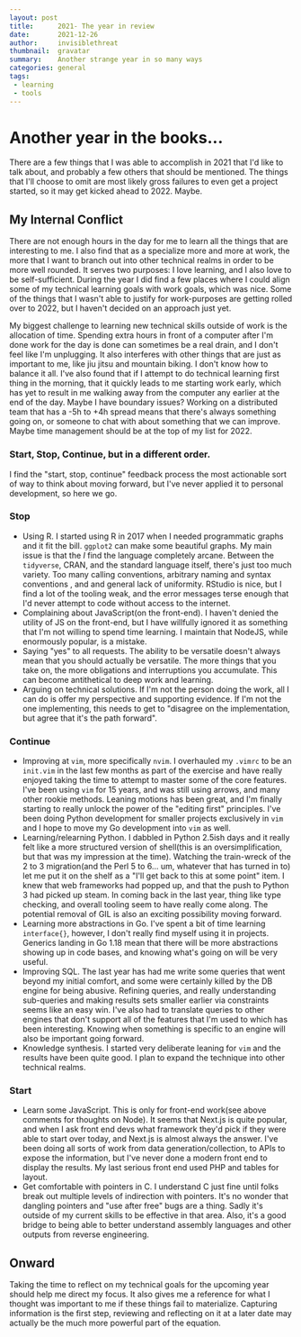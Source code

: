 ```yaml
---
layout: post
title:      2021- The year in review
date:       2021-12-26
author:     invisiblethreat
thumbnail:  gravatar
summary:    Another strange year in so many ways
categories: general
tags:
 - learning
 - tools
---
```

# Another year in the books...

There are a few things that I was able to accomplish in 2021 that I'd like to
talk about, and probably a few others that should be mentioned. The things that
I'll choose to omit are most likely gross failures to even get a project
started, so it may get kicked ahead to 2022. Maybe.

## My Internal Conflict

There are not enough hours in the day for me to learn all the things that are
interesting to me. I also find that as a specialize more and more at work, the
more that I want to branch out into other technical realms in order to be more
well rounded. It serves two purposes: I love learning, and I also love to be
self-sufficient. During the year I did find a few places where I could align
some of my technical learning goals with work goals, which was nice. Some of the
things that I wasn't able to justify for work-purposes are getting rolled over
to 2022, but I haven't decided on an approach just yet.

My biggest challenge to learning new technical skills outside of work is the
allocation of time. Spending extra hours in front of a computer after I'm done
work for the day is done can sometimes be a real drain, and I don't feel like
I'm unplugging. It also interferes with other things that are just as important
to me, like jiu jitsu and mountain biking. I don't know how to balance it all.
I've also found that if I attempt to do technical learning first thing in the
morning, that it quickly leads to me starting work early, which has yet to
result in me walking away from the computer any earlier at the end of the day.
Maybe I have boundary issues? Working on a distributed team that has a -5h to
+4h spread means that there's always something going on, or someone to chat with
about something that we can improve. Maybe time management should be at the top
of my list for 2022.

### Start, Stop, Continue, but in a different order.

I find the "start, stop, continue" feedback process the most actionable sort of
way to think about moving forward, but I've never applied it to personal
development, so here we go.

### Stop

* Using R. I started using R in 2017 when I needed programmatic graphs and it
    fit the bill. `ggplot2` can make some beautiful graphs. My main issue is
    that the *I* find the language completely arcane. Between the `tidyverse`,
    CRAN, and the standard language itself, there's just too much variety. Too
    many calling conventions, arbitrary naming and syntax conventions , and and
    general lack of uniformity. RStudio is nice, but I find a lot of the tooling
    weak, and the error messages terse enough that I'd never attempt to code
    without access to the internet.
* Complaining about JavaScript(on the front-end). I haven't denied the utility
    of JS on the front-end, but I have willfully ignored it as something that
    I'm not willing to spend time learning. I maintain that NodeJS, while
    enormously popular, is a mistake.
* Saying "yes" to all requests. The ability to be versatile doesn't always mean
    that you should actually be versatile. The more things that you take on, the
    more obligations and interruptions you accumulate. This can become
    antithetical to deep work and learning.
* Arguing on technical solutions. If I'm not the person doing the work, all I
    can do is offer my perspective and supporting evidence. If I'm not the one
    implementing, this needs to get to "disagree on the implementation, but
    agree that it's the path forward".

### Continue

* Improving at `vim`, more specifically `nvim`. I overhauled my `.vimrc` to be
    an `init.vim` in the last few months as part of the exercise and have really
    enjoyed taking the time to attempt to master some of the core features. I've
    been using `vim` for 15 years, and was still using arrows, and many other
    rookie methods. Leaning motions has been great, and I'm finally starting to
    really unlock the power of the "editing first" principles. I've been doing
    Python development for smaller projects exclusively in `vim` and I hope to
    move my Go development into `vim` as well.
* Learning/relearning Python. I dabbled in Python 2.5ish days and it really felt
    like a more structured version of shell(this is an oversimplification, but
    that was my impression at the time). Watching the train-wreck of the 2 to 3
    migration(and the Perl 5 to 6... um, whatever that has turned in to) let me
    put it on the shelf as a "I'll get back to this at some point" item. I knew
    that web frameworks had popped up, and that the push to Python 3 had picked
    up steam. In coming back in the last year, thing like type checking, and
    overall tooling seem to have really come along. The potential removal of GIL
    is also an exciting possibility moving forward.
* Learning more abstractions in Go. I've spent a bit of time learning
    `interface{}`, however, I don't really find myself using it in projects.
    Generics landing in Go 1.18 mean that there will be more abstractions
    showing up in code bases, and knowing what's going on will be very useful.
* Improving SQL. The last year has had me write some queries that went beyond my
    initial comfort, and some were certainly killed by the DB engine for being
    abusive. Refining queries, and really understanding sub-queries and making
    results sets smaller earlier via constraints seems like an easy win. I've
    also had to translate queries to other engines that don't support all of the
    features that I'm used to which has been interesting. Knowing when something
    is specific to an engine will also be important going forward.
* Knowledge synthesis. I started very deliberate leaning for `vim` and the
    results have been quite good. I plan to expand the technique into other
    technical realms.

### Start

* Learn some JavaScript. This is only for front-end work(see above comments for
    thoughts on Node). It seems that Next.js is quite popular, and when I ask
    front end devs what framework they'd pick if they were able to start over
    today, and Next.js is almost always the answer. I've been doing all sorts of
    work from data generation/collection, to APIs to expose the information, but
    I've never done a modern front end to display the results. My last serious
    front end used PHP and tables for layout.
* Get comfortable with pointers in C. I understand C just fine until folks break
    out multiple levels of indirection with pointers. It's no wonder that
    dangling pointers and "use after free" bugs are a thing. Sadly it's outside
    of my current skills to be effective in that area. Also, it's a good bridge
    to being able to better understand assembly languages and other outputs from
    reverse engineering.


## Onward

Taking the time to reflect on my technical goals for the upcoming year should
help me direct my focus. It also gives me a reference for what I thought was
important to me if these things fail to materialize. Capturing information is
the first step, reviewing and reflecting on it at a later date may actually be
the much more powerful part of the equation.
